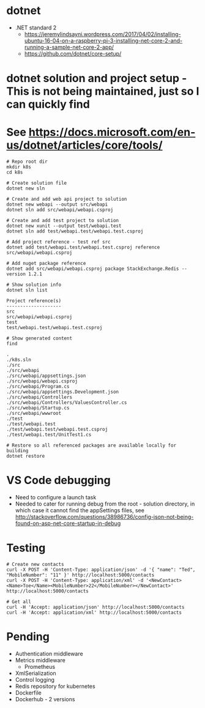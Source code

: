 # dotnet
- .NET standard 2
	- https://jeremylindsayni.wordpress.com/2017/04/02/installing-ubuntu-16-04-on-a-raspberry-pi-3-installing-net-core-2-and-running-a-sample-net-core-2-app/
	- https://github.com/dotnet/core-setup/



# dotnet solution and project setup - This is not being maintained, just so I can quickly find
# See https://docs.microsoft.com/en-us/dotnet/articles/core/tools/
```
# Repo root dir
mkdir k8s
cd k8s

# Create solution file
dotnet new sln

# Create and add web api project to solution
dotnet new webapi --output src/webapi
dotnet sln add src/webapi/webapi.csproj

# Create and add test project to solution
dotnet new xunit --output test/webapi.test
dotnet sln add test/webapi.test/webapi.test.csproj

# Add project reference - test ref src
dotnet add test/webapi.test/webapi.test.csproj reference src/webapi/webapi.csproj

# Add nuget package reference
dotnet add src/webapi/webapi.csproj package StackExchange.Redis --version 1.2.1

# Show solution info
dotnet sln list

Project reference(s)
--------------------
src
src/webapi/webapi.csproj
test
test/webapi.test/webapi.test.csproj

# Show generated content
find

.
./k8s.sln
./src
./src/webapi
./src/webapi/appsettings.json
./src/webapi/webapi.csproj
./src/webapi/Program.cs
./src/webapi/appsettings.Development.json
./src/webapi/Controllers
./src/webapi/Controllers/ValuesController.cs
./src/webapi/Startup.cs
./src/webapi/wwwroot
./test
./test/webapi.test
./test/webapi.test/webapi.test.csproj
./test/webapi.test/UnitTest1.cs

# Restore so all referenced packages are available locally for building
dotnet restore
```



# VS Code debugging
- Need to configure a launch task
- Needed to cater for running debug from the root - solution directory, in which case it cannot find the appSettings files, see http://stackoverflow.com/questions/38986736/config-json-not-being-found-on-asp-net-core-startup-in-debug



# Testing
```
# Create new contacts
curl -X POST -H 'Content-Type: application/json' -d '{ "name": "Ted", "MobileNumber": "11" }' http://localhost:5000/contacts
curl -X POST -H 'Content-Type: application/xml' -d '<NewContact><Name>Toe</Name><MobileNumber>22</MobileNumber></NewContact>' http://localhost:5000/contacts

# Get all
curl -H 'Accept: application/json' http://localhost:5000/contacts
curl -H 'Accept: application/xml' http://localhost:5000/contacts

```


# Pending
- Authentication middleware
- Metrics middleware
	- Prometheus
- XmlSerialization
- Control logging
- Redis repository for kubernetes
- Dockerfile
- Dockerhub - 2 versions
